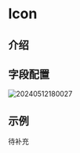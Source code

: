 # Icon

## 介绍

## 字段配置

![20240512180027](https://static-docs.nocobase.com/20240512180027.png)

## 示例

待补充